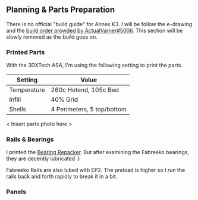 
## Planning & Parts Preparation

There is no official "build guide" for Annex K3.  I will be follow the e-drawing and the [build order provided by ActualVarner#5006](https://discord.com/channels/641407187004030997/852302000834084924/916480019998584843).  This section will be slowly removed as the build goes on.

### Printed Parts

With the 3DXTech ASA, I'm using the following setting to print the parts.

| Setting  | Value |
| ------------- | ------------- |
| Temperature | 260c Hotend, 105c Bed  |
| Infill  | 40% Grid |
| Shells | 4 Perimeters, 5 top/bottom |

< Insert parts photo here >

### Rails & Bearings

I printed the [Bearing Repacker](https://github.com/Annex-Engineering/Misc_Designs/tree/master/Bearing_Repacker).  But after examining the Fabreeko bearings, they are decently lubricated :)  

Fabreeko Rails are also lubed with EP2.  The preload is higher so I run the rails back and forth rapidly to break it in a bit.

### Panels 


